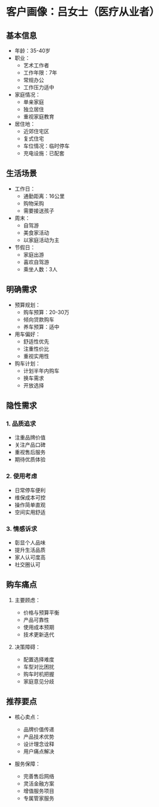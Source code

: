 # 客户画像：吕女士（医疗从业者）

## 基本信息
- 年龄：35-40岁
- 职业：
  - 艺术工作者
  - 工作年限：7年
  - 常规办公
  - 工作压力适中
- 家庭情况：
  - 单亲家庭
  - 独立居住
  - 重视家庭教育
- 居住地：
  - 近郊住宅区
  - 复式住宅
  - 车位情况：临时停车
  - 充电设施：已配套

## 生活场景
- 工作日：
  - 通勤距离：16公里
  - 购物采购
  - 需要接送孩子
- 周末：
  - 自驾游
  - 美食家活动
  - 以家庭活动为主
- 节假日：
  - 家庭出游
  - 喜欢自驾游
  - 乘坐人数：3人

## 明确需求
- 预算规划：
  - 购车预算：20-30万
  - 倾向贷款购车
  - 养车预算：适中
- 用车偏好：
  - 舒适性优先
  - 注重性价比
  - 重视实用性
- 购车计划：
  - 计划半年内购车
  - 换车需求
  - 开放选择

## 隐性需求
### 1. 品质追求
- 注重品牌价值
- 关注产品口碑
- 重视售后服务
- 期待优质体验

### 2. 使用考虑
- 日常停车便利
- 维保成本可控
- 操作简单直观
- 空间实用舒适

### 3. 情感诉求
- 彰显个人品味
- 提升生活品质
- 家人认可度高
- 社交圈认可

## 购车痛点
1. 主要顾虑：
   - 价格与预算平衡
   - 产品可靠性
   - 使用成本预期
   - 技术更新迭代

2. 决策障碍：
   - 配置选择难度
   - 车型对比困扰
   - 购车时机把握
   - 家庭意见分歧

## 推荐要点
- 核心卖点：
  - 品牌价值传递
  - 产品技术优势
  - 设计理念诠释
  - 用户痛点解决

- 服务保障：
  - 完善售后网络
  - 灵活金融方案
  - 增值服务项目
  - 专属管家服务